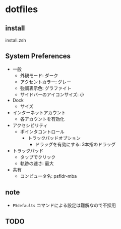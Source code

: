# dotfiles

## install

install.zsh

## System Preferences

- 一般
    - 外観モード: ダーク
    - アクセントカラー: グレー
    - 強調表示色: グラファイト
    - サイドバーのアイコンサイズ: 小
- Dock
    - サイズ
- インターネットアカウント
    - 各アカウントを有効化
- アクセシビリティ
    - ポインタコントロール
        - トラックパッドオプション
            - ドラッグを有効にする: 3本指のドラッグ
- トラックパッド
    - タップでクリック
    - 軌跡の速さ: 最大
- 共有
    - コンピュータ名: psfldr-mba

## note

- `P5defaults` コマンドによる設定は難解なので不採用

## TODO



